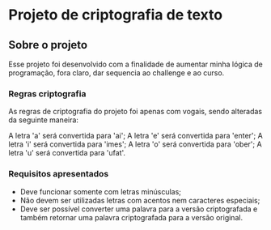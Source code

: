 # Projeto de criptografia de texto

## Sobre o projeto

Esse projeto foi desenvolvido com a finalidade de aumentar minha lógica de programação, fora claro, dar sequencia ao challenge e ao curso.

### Regras criptografia

As regras de criptografia do projeto foi apenas com vogais, sendo alteradas da seguinte maneira:

A letra 'a' será convertida para 'ai';
A letra 'e' será convertida para 'enter';
A letra 'i' será convertida para 'imes';
A letra 'o' será convertida para 'ober';
A letra 'u' será convertida para 'ufat'.


### Requisitos apresentados

- Deve funcionar somente com letras minúsculas;
- Não devem ser utilizadas letras com acentos nem caracteres especiais;
- Deve ser possível converter uma palavra para a versão criptografada e também retornar uma palavra criptografada para a versão original.
